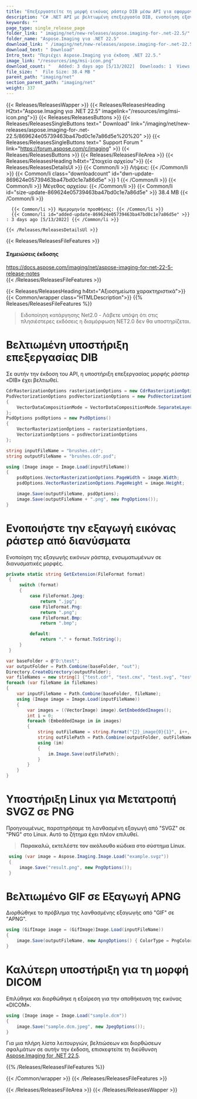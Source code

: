 ```yaml
---
title: "Επεξεργαστείτε τη μορφή εικόνας ράστερ DIB μέσω API για εφαρμογές C#, ASP.NET"
description: "C# .NET API με βελτιωμένη επεξεργασία DIB, ενοποίηση εξαγωγής εικόνας ράστερ ενσωματωμένη σε διανυσματικές μορφές, μετατροπή SVGZ σε PNG, εξαγωγή GIF σε APNG, υποστήριξη για DICOM."
keywords: ""
page_type: single_release_page
folder_link: " imaging/net/new-releases/aspose.imaging-for-.net-22.5/"
folder_name: "Aspose.Imaging για .NET 22.5"
download_link: " /imaging/net/new-releases/aspose.imaging-for-.net-22.5/869624e05739463ba47bd0c1e7a86d5e"
download_text: " Download"
Intro_text: "Περιέχει Aspose.Imaging για έκδοση .NET 22.5."
image_link: "/resources/img/msi-icon.png"
download_count: "   Added: 3 days ago [5/13/2022]  Downloads: 1  Views: 4"
file_size: "  File Size: 38.4 MB "
parent_path: "imaging/net"
section_parent_path: "imaging/net"
weight: 337
---
```


{{< Releases/ReleasesWapper >}}
{{< Releases/ReleasesHeading H2txt="Aspose.Imaging για .NET 22.5" imagelink="/resources/img/msi-icon.png">}}
{{< Releases/ReleasesButtons >}}
{{< Releases/ReleasesSingleButtons text=" Download" link="/imaging/net/new-releases/aspose.imaging-for-.net-22.5/869624e05739463ba47bd0c1e7a86d5e%20%20" >}}
{{< Releases/ReleasesSingleButtons text=" Support Forum " link="https://forum.aspose.com/c/imaging" >}}
{{< Releases/ReleasesButtons >}}
{{< Releases/ReleasesFileArea >}}
{{< Releases/ReleasesHeading h4txt="Στοιχεία αρχείου">}}
{{< Releases/ReleasesDetailsUl >}}
{{< Common/li >}} Λήψεις: {{< /Common/li >}}
{{< Common/li class="downloadcount" id="dwn-update-869624e05739463ba47bd0c1e7a86d5e" >}} 1 {{< /Common/li >}}
{{< Common/li >}} Μέγεθος αρχείου: {{< /Common/li >}}
{{< Common/li id="size-update-869624e05739463ba47bd0c1e7a86d5e" >}} 38.4 MB {{< /Common/li >}}

      {{< Common/li >}} Ημερομηνία προσθήκης: {{< /Common/li >}}
      {{< Common/li id="added-update-869624e05739463ba47bd0c1e7a86d5e" >}} : 3 days ago [5/13/2022] {{< /Common/li >}}

    {{< /Releases/ReleasesDetailsUl >}}

{{< Releases/ReleasesFileFeatures >}}
<h4>Σημειώσεις έκδοσης</h4><div> <a href="https://docs.aspose.com/imaging/net/aspose-imaging-for-net-22-5-release-notes">https://docs.aspose.com/imaging/net/aspose-imaging-for-net-22-5-release-notes</a></div>
{{< /Releases/ReleasesFileFeatures >}}

{{< Releases/ReleasesHeading h4txt="Αξιοσημείωτα χαρακτηριστικά">}}
{{< Common/wrapper class="HTMLDescription">}}
{{% Releases/ReleasesFileFeatures %}}

> Ειδοποίηση κατάργησης Net2.0 - Λάβετε υπόψη ότι στις πλησιέστερες εκδόσεις η διαμόρφωση NET2.0 δεν θα υποστηρίζεται.

# Βελτιωμένη υποστήριξη επεξεργασίας DIB

Σε αυτήν την έκδοση του API, η υποστήριξη επεξεργασίας μορφής ράστερ «DIB» έχει βελτιωθεί.

```csharp
CdrRasterizationOptions rasterizationOptions = new CdrRasterizationOptions();
PsdVectorizationOptions psdVectorizationOptions = new PsdVectorizationOptions()
{
    VectorDataCompositionMode = VectorDataCompositionMode.SeparateLayers
};
PsdOptions psdOptions = new PsdOptions()
{
    VectorRasterizationOptions = rasterizationOptions,
    VectorizationOptions = psdVectorizationOptions
};

string inputFileName = "brushes.cdr";
string outputFileName = "brushes.cdr.psd";

using (Image image = Image.Load(inputFileName))
{
    psdOptions.VectorRasterizationOptions.PageWidth = image.Width;
    psdOptions.VectorRasterizationOptions.PageHeight = image.Height;

    image.Save(outputFileName, psdOptions);
    image.Save(outputFileName + ".png", new PngOptions());
}
```

# Ενοποιήστε την εξαγωγή εικόνας ράστερ από διανύσματα

Ενοποίηση της εξαγωγής εικόνων ράστερ, ενσωματωμένων σε διανυσματικές μορφές.

```csharp
private static string GetExtension(FileFormat format)
 {
     switch (format)
     {
         case FileFormat.Jpeg:
             return ".jpg";
         case FileFormat.Png:
             return ".png";
         case FileFormat.Bmp:
             return ".bmp";

         default:
             return "." + format.ToString();
     }
 }

var baseFolder = @"D:\test";
var outputFolder = Path.Combine(baseFolder, "out");
Directory.CreateDirectory(outputFolder);
var fileNames = new string[] {"test.cdr", "test.cmx", "test.svg", "test.emf", "test.wmf", "test.odg", "test.otg", "test.eps"};
foreach (var fileName in fileNames)
{
    var inputFileName = Path.Combine(baseFolder, fileName);
    using (Image image = Image.Load(inputFileName))
    {
        var images = ((VectorImage) image).GetEmbeddedImages();
        int i = 0;
        foreach (EmbeddedImage im in images)
        {
            string outFileName = string.Format("{2}_image{0}{1}", i++, GetExtension(im.Image.FileFormat), image.FileFormat);
            string outFilePath = Path.Combine(outputFolder, outFileName);
            using (im)
            {
                im.Image.Save(outFilePath);
            }
        }
    }
}
```

# Υποστήριξη Linux για Μετατροπή SVGZ σε PNG

Προηγουμένως, παρατηρήσαμε τη λανθασμένη εξαγωγή από "SVGZ" σε "PNG" στο Linux. Αυτό το ζήτημα έχει πλέον επιλυθεί.

> **Παρακαλώ, εκτελέστε τον ακόλουθο κώδικα στο σύστημα Linux.**

```csharp
 using (var image = Aspose.Imaging.Image.Load("example.svgz"))
 {
     image.Save("result.png", new PngOptions());
 }
```

# Βελτιωμένο GIF σε Εξαγωγή APNG

Διορθώθηκε το πρόβλημα της λανθασμένης εξαγωγής από "GIF" σε "APNG".

```csharp
using (GifImage image = (GifImage)Image.Load(inputFileName))
{
    image.Save(outputFileName, new ApngOptions() { ColorType = PngColorType.TruecolorWithAlpha });
}
```

# Καλύτερη υποστήριξη για τη μορφή DICOM

Επιλύθηκε και διορθώθηκε η εξαίρεση για την αποθήκευση της εικόνας «DICOM».

```csharp
using (Image image = Image.Load("sample.dcm"))
{
    image.Save("sample.dcm.jpeg", new JpegOptions());
}
```

Για μια πλήρη λίστα λειτουργιών, βελτιώσεων και διορθώσεων σφαλμάτων σε αυτήν την έκδοση, επισκεφτείτε τη διεύθυνση [Aspose.Imaging for .NET 22.5](http://localhost:1313/imaging/net/new-releases/aspose.imaging-for-.net-22.5/).

{{% /Releases/ReleasesFileFeatures %}}

{{< /Common/wrapper >}}
{{< /Releases/ReleasesFileFeatures >}}

{{< /Releases/ReleasesFileArea >}}
{{< /Releases/ReleasesWapper >}}


